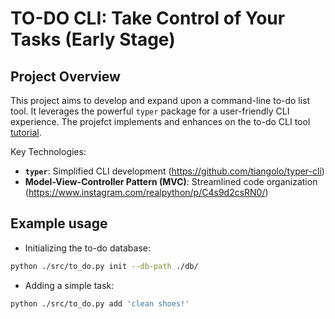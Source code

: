 # TO-DO CLI: Take Control of Your Tasks (Early Stage)

## Project Overview
This project aims to develop and expand upon a command-line to-do list tool. It leverages the powerful `typer` package for a user-friendly CLI experience. The projefct implements and enhances on the to-do CLI tool [tutorial](https://realpython.com/python-typer-cli/).

Key Technologies:

* **`typer`**: Simplified CLI development (https://github.com/tiangolo/typer-cli)
* **Model-View-Controller Pattern (MVC)**: Streamlined code organization (https://www.instagram.com/realpython/p/C4s9d2csRN0/)


## Example usage

* Initializing the to-do database:

```bash
python ./src/to_do.py init --db-path ./db/
```

* Adding a simple task:

```bash
python ./src/to_do.py add 'clean shoes!'
```

